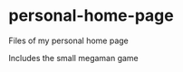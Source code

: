personal-home-page
==================

Files of my personal home page

Includes the small megaman game
